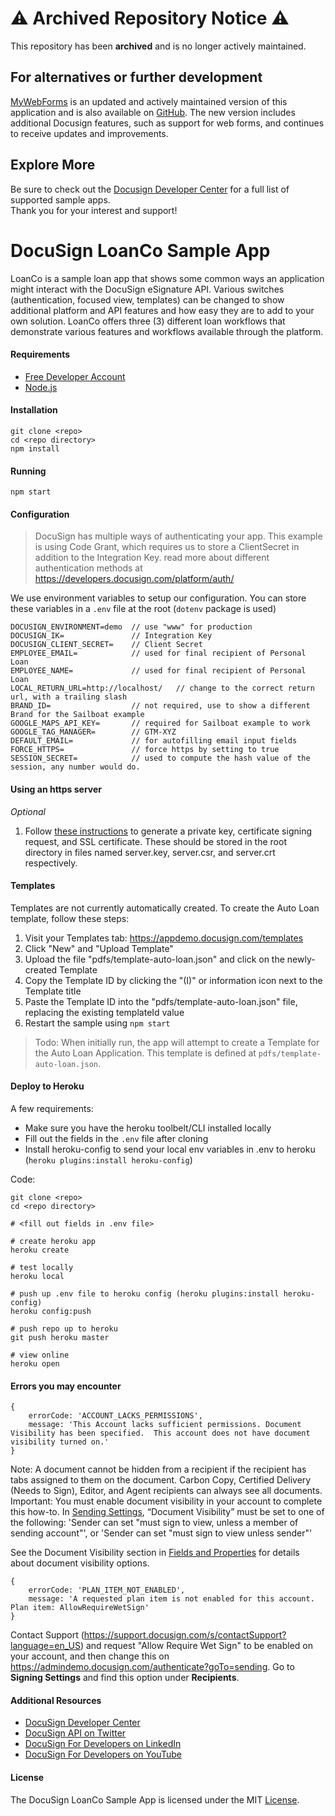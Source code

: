 # ⚠️ Archived Repository Notice ⚠️
This repository has been **archived** and is no longer actively maintained.
## For alternatives or further development
[MyWebForms](https://mywebforms.sampleapps.docusign.com/) is an updated and actively maintained version of this application and is also available on [GitHub](https://github.com/docusign/sample-app-mywebforms-csharp/). The new version includes additional Docusign features, such as support for web forms, and continues to receive updates and improvements. 
## Explore More 
Be sure to check out the [Docusign Developer Center](https://developers.docusign.com/sample-apps/) for a full list of supported sample apps.  
Thank you for your interest and support!


# DocuSign LoanCo Sample App

LoanCo is a sample loan app that shows some common ways an application might interact with the DocuSign eSignature API. Various switches (authentication, focused view, templates) can be changed to show additional platform and API features and how easy they are to add to your own solution. LoanCo offers three (3) different loan workflows that demonstrate various features and workflows available through the platform.

#### Requirements

- [Free Developer Account](https://go.docusign.com/o/sandbox)
- [Node.js](https://nodejs.org/en/)


#### Installation

	git clone <repo>
	cd <repo directory>
	npm install

#### Running

	npm start


#### Configuration

> DocuSign has multiple ways of authenticating your app. This example is using Code Grant, which requires us to store a ClientSecret in addition to the Integration Key. read more about different authentication methods at https://developers.docusign.com/platform/auth/


We use environment variables to setup our configuration. You can store these variables in a `.env` file at the root (`dotenv` package is used)

	DOCUSIGN_ENVIRONMENT=demo  // use "www" for production
	DOCUSIGN_IK=               // Integration Key
    DOCUSIGN_CLIENT_SECRET=    // Client Secret
	EMPLOYEE_EMAIL=            // used for final recipient of Personal Loan
	EMPLOYEE_NAME=             // used for final recipient of Personal Loan
	LOCAL_RETURN_URL=http://localhost/   // change to the correct return url, with a trailing slash
	BRAND_ID=                  // not required, use to show a different Brand for the Sailboat example
	GOOGLE_MAPS_API_KEY=       // required for Sailboat example to work
    GOOGLE_TAG_MANAGER=        // GTM-XYZ
	DEFAULT_EMAIL=             // for autofilling email input fields
    FORCE_HTTPS=               // force https by setting to true
    SESSION_SECRET=            // used to compute the hash value of the session, any number would do.

#### Using an https server
*Optional*
1. Follow [these instructions](https://devcenter.heroku.com/articles/ssl-certificate-self) to generate a private key, certificate signing request, and SSL certificate. These should be stored in the root directory in files named server.key, server.csr, and server.crt respectively.

#### Templates

Templates are not currently automatically created. To create the Auto Loan template, follow these steps:

1. Visit your Templates tab: https://appdemo.docusign.com/templates
1. Click "New" and "Upload Template"
1. Upload the file "pdfs/template-auto-loan.json" and click on the newly-created Template
1. Copy the Template ID by clicking the "(I)" or information icon next to the Template title
1. Paste the Template ID into the "pdfs/template-auto-loan.json" file, replacing the existing templateId value
1. Restart the sample using `npm start`

> Todo: When initially run, the app will attempt to create a Template for the Auto Loan Application. This template is defined at `pdfs/template-auto-loan.json`.


#### Deploy to Heroku

A few requirements:

- Make sure you have the heroku toolbelt/CLI installed locally
- Fill out the fields in the `.env` file after cloning
- Install heroku-config to send your local env variables in .env to heroku (`heroku plugins:install heroku-config`)


Code:

    git clone <repo>
    cd <repo directory>

    # <fill out fields in .env file>

    # create heroku app
    heroku create

    # test locally
    heroku local

    # push up .env file to heroku config (heroku plugins:install heroku-config)
    heroku config:push

    # push repo up to heroku
    git push heroku master

    # view online
    heroku open



#### Errors you may encounter

    {
        errorCode: 'ACCOUNT_LACKS_PERMISSIONS',
        message: 'This Account lacks sufficient permissions. Document Visibility has been specified.  This account does not have document visibility turned on.'
    }

Note: A document cannot be hidden from a recipient if the recipient has tabs assigned to them on the document. Carbon Copy, Certified Delivery (Needs to Sign), Editor, and Agent recipients can always see all documents. Important: You must enable document visibility in your account to complete this how-to. In [Sending Settings](https://admindemo.docusign.com/authenticate?goTo=sending), “Document Visibility” must be set to one of the following:
'Sender can set "must sign to view, unless a member of sending account"', or
'Sender can set "must sign to view unless sender"'

See the Document Visibility section in [Fields and Properties](https://support.docusign.com/s/document-item?language=en_US&rsc_301&bundleId=pik1583277475390&topicId=xgg1583277350154.html&%3Ci%3ELANG=enus) for details about document visibility options.



    {
        errorCode: 'PLAN_ITEM_NOT_ENABLED',
        message: 'A requested plan item is not enabled for this account. Plan item: AllowRequireWetSign'
    }

Contact Support (https://support.docusign.com/s/contactSupport?language=en_US) and request "Allow Require Wet Sign" to be enabled on your account, and then change this on https://admindemo.docusign.com/authenticate?goTo=sending. Go to **Signing Settings** and find this option under **Recipients**.



#### Additional Resources

* [DocuSign Developer Center](https://developers.docusign.com)
* [DocuSign API on Twitter](https://twitter.com/docusignapi)
* [DocuSign For Developers on LinkedIn](https://www.linkedin.com/showcase/docusign-for-developers/)
* [DocuSign For Developers on YouTube](https://www.youtube.com/channel/UCJSJ2kMs_qeQotmw4-lX2NQ)




#### License

The DocuSign LoanCo Sample App is licensed under the MIT [License](LICENSE).
